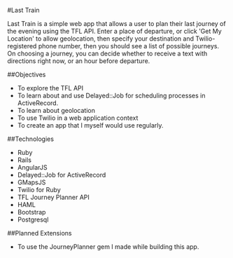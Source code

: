 #Last Train

Last Train is a simple web app that allows a user to plan their last journey of the evening using the TFL API. Enter a place of departure, or click 'Get My Location' to allow geolocation, then specify your destination and Twilio-registered phone number, then you should see a list of possible journeys. On choosing a journey, you can decide whether to receive a text with directions right now, or an hour before departure.

##Objectives

* To explore the TFL API
* To learn about and use Delayed::Job for scheduling processes in ActiveRecord.
* To learn about geolocation
* To use Twilio in a web application context
* To create an app that I myself would use regularly.

##Technologies

* Ruby
* Rails
* AngularJS
* Delayed::Job for ActiveRecord
* GMapsJS
* Twilio for Ruby
* TFL Journey Planner API
* HAML
* Bootstrap
* Postgresql

##Planned Extensions

* To use the JourneyPlanner gem I made while building this app.